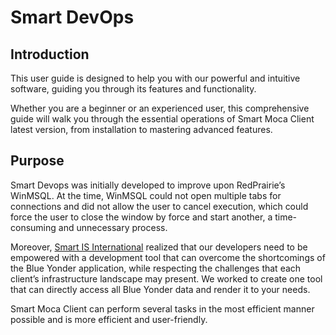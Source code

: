 # Smart DevOps

## Introduction

This user guide is designed to help you with our powerful and intuitive software, guiding you through its features and functionality.

Whether you are a beginner or an experienced user, this comprehensive guide will walk you through the essential operations of Smart Moca Client latest version,  from installation to mastering advanced features. 

## Purpose

Smart Devops was initially developed to improve upon RedPrairie’s WinMSQL. At the time, WinMSQL could not open multiple tabs for connections and did not allow the user to cancel execution, which could force the user to close the window by force and start another, a time-consuming and unnecessary process. 

Moreover, [Smart IS International](https://www.smart-is.com/) realized that our developers need to be empowered with a development tool that can overcome the shortcomings of the Blue Yonder application, while respecting the challenges that each client’s infrastructure landscape may present. We worked to create one tool that can directly access all Blue Yonder data and render it to your needs. 

Smart Moca Client can perform several tasks in the most efficient manner possible and is more efficient and user-friendly.
